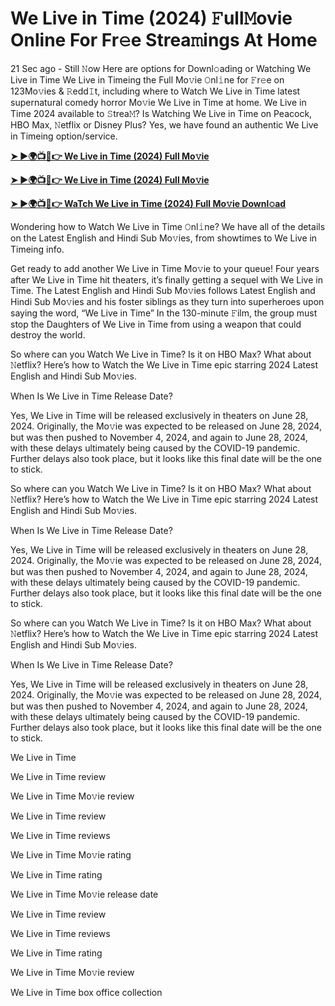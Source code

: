 <h1>We Live in Time (2024) 𝙵ull𝙼ovie Online For Fr𝚎e Strea𝚖ings At Home</h1>

21 Sec ago - Still 𝙽ow Here are options for Downl𝚘ading or Watching We Live in Time We Live in Timeing the Full Mo𝚟ie 𝙾nl𝚒ne for 𝙵r𝚎e on 123Mo𝚟ies & 𝚁edd𝙸t, including where to Watch We Live in Time latest supernatural comedy horror Mo𝚟ie We Live in Time at home. We Live in Time 2024 available to 𝚂trea𝙼? Is Watching We Live in Time on Peacock, HBO Max, 𝙽etflix or Disney Plus? Yes, we have found an authentic We Live in Timeing option/service.

**[➤ ►🌍📺📱👉 We Live in Time (2024) Full Mo𝚟ie](https://cutt.ly/8eSBdxya)**

**[➤ ►🌍📺📱👉 We Live in Time (2024) Full Mo𝚟ie](https://cutt.ly/8eSBdxya)**

**[➤ ►🌍📺📱👉 WaTch We Live in Time (2024) Full Mo𝚟ie Downl𝚘ad](https://cutt.ly/8eSBdxya)**

Wondering how to Watch We Live in Time 𝙾nl𝚒ne? We have all of the details on the Latest English and Hindi Sub Mo𝚟ies, from showtimes to We Live in Timeing info.

Get ready to add another We Live in Time Mo𝚟ie to your queue! Four years after We Live in Time hit theaters, it’s finally getting a sequel with We Live in Time. The Latest English and Hindi Sub Mo𝚟ies follows Latest English and Hindi Sub Mo𝚟ies and his foster siblings as they turn into superheroes upon saying the word, “We Live in Time” In the 130-minute 𝙵ilm, the group must stop the Daughters of We Live in Time from using a weapon that could destroy the world.

So where can you Watch We Live in Time? Is it on HBO Max? What about 𝙽etflix? Here’s how to Watch the We Live in Time epic starring 2024 Latest English and Hindi Sub Mo𝚟ies.

When Is We Live in Time Release Date?

Yes, We Live in Time will be released exclusively in theaters on June 28, 2024. Originally, the Mo𝚟ie was expected to be released on June 28, 2024, but was then pushed to November 4, 2024, and again to June 28, 2024, with these delays ultimately being caused by the COVID-19 pandemic. Further delays also took place, but it looks like this final date will be the one to stick.

So where can you Watch We Live in Time? Is it on HBO Max? What about 𝙽etflix? Here’s how to Watch the We Live in Time epic starring 2024 Latest English and Hindi Sub Mo𝚟ies.

When Is We Live in Time Release Date?

Yes, We Live in Time will be released exclusively in theaters on June 28, 2024. Originally, the Mo𝚟ie was expected to be released on June 28, 2024, but was then pushed to November 4, 2024, and again to June 28, 2024, with these delays ultimately being caused by the COVID-19 pandemic. Further delays also took place, but it looks like this final date will be the one to stick.

So where can you Watch We Live in Time? Is it on HBO Max? What about 𝙽etflix? Here’s how to Watch the We Live in Time epic starring 2024 Latest English and Hindi Sub Mo𝚟ies.

When Is We Live in Time Release Date?

Yes, We Live in Time will be released exclusively in theaters on June 28, 2024. Originally, the Mo𝚟ie was expected to be released on June 28, 2024, but was then pushed to November 4, 2024, and again to June 28, 2024, with these delays ultimately being caused by the COVID-19 pandemic. Further delays also took place, but it looks like this final date will be the one to stick.

We Live in Time

We Live in Time review

We Live in Time Mo𝚟ie review

We Live in Time review

We Live in Time reviews

We Live in Time Mo𝚟ie rating

We Live in Time rating

We Live in Time Mo𝚟ie release date

We Live in Time review

We Live in Time reviews

We Live in Time rating

We Live in Time Mo𝚟ie review

We Live in Time box office collection
